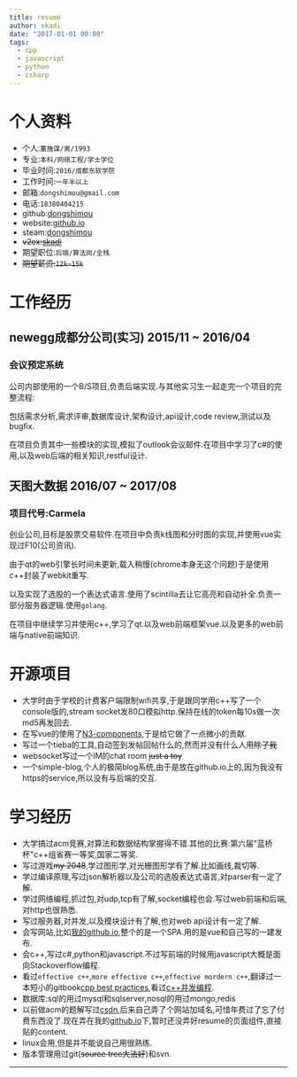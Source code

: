 ```yaml
---
title: resume
author: skadi
date: "2017-01-01 00:00"
tags:
  - cpp
  - javascript
  - python
  - csharp
---
```


# 个人资料
* 个人:`董施谋/男/1993`
* 专业:`本科/网络工程/学士学位`
* 毕业时间:`2016/成都东软学院`
* 工作时间:`一年半以上`
* 邮箱:`dongshimou@gmail.com`
* 电话:`18380404215`
* github:[dongshimou](https://github.com/dongshimou)
* website:[github.io](https://dongshimou.github.io)
* steam:[dongshimou](http://steamcommunity.com/id/dongshimou/)
* ~~v2ex:[skadi](https://www.v2ex.com/member/skadi)~~
* 期望职位:`后端/算法岗/全栈`
* ~~期望薪资:`12k~15k`~~

# 工作经历

## newegg成都分公司(实习) 2015/11 ~ 2016/04

### 会议预定系统
公司内部使用的一个B/S项目,负责后端实现.与其他实习生一起走完一个项目的完整流程:

包括需求分析,需求评审,数据库设计,架构设计,api设计,code review,测试以及bugfix.

在项目负责其中一些模块的实现,模拟了outlook会议邮件.在项目中学习了c#的使用,以及web后端的相关知识,restful设计.

## 天图大数据 2016/07 ~ 2017/08

### 项目代号:Carmela
创业公司,目标是股票交易软件.在项目中负责k线图和分时图的实现,并使用vue实现过F10(公司资讯).

由于qt的web引擎长时间未更新,载入稍慢(chrome本身无这个问题)于是使用c++封装了webkit重写.

以及实现了选股的一个表达式语言.使用了scintilla去让它高亮和自动补全.负责一部分服务器逻辑.使用`golang`.

在项目中继续学习并使用c++,学习了qt.以及web前端框架vue.以及更多的web前端与native前端知识.

# 开源项目

* 大学时由于学校的计费客户端限制wifi共享,于是跟同学用c++写了一个console版的,stream socket发80口模拟http.保持在线的token每10s做一次md5再发回去.
* 在写vue的使用了[N3-components](https://github.com/dongshimou/N3-components),于是给它做了一点微小的贡献.
* 写过一个tieba的工具,自动签到发帖回帖什么的,然而并没有什么人用~~除了我~~
* websocket写过一个IM的chat room ~~just a toy~~
* 一个simple-blog,个人的极简blog系统,由于是放在github.io上的,因为我没有https的service,所以没有与后端的交互.

# 学习经历

* 大学搞过acm竞赛,对算法和数据结构掌握得不错.其他的比赛:第六届"蓝桥杯"c++组省赛一等奖,国家二等奖.
* 写过游戏~~my 2048~~,学过图形学,对光栅图形学有了解.比如画线,裁切等.
* 学过编译原理,写过json解析器以及公司的选股表达式语言,对parser有一定了解.
* 学过网络编程,抓过包,对udp,tcp有了解,socket编程也会.写过web前端和后端,对http也很熟悉.
* 写过服务器,对并发,以及模块设计有了解,也对web api设计有一定了解.
* 会写网站,比如[我的github.io](dongshimou.github.io),整个的是一个SPA.用的是vue和自己写的一建发布.
* 会c++,写过c#,python和javascript.不过写前端的时候用javascript大概是面向Stackoverflow编程.
* 看过`effective c++`,`more effective c++`,`effective mordern c++`,翻译过一本短小的gitbook[cpp best practices](http://bbs.fuckneusoft.com/topic/11/cpp-best-practices-%E8%AF%91%E6%96%87-%E4%B8%80),看过[c++并发编程](https://www.gitbook.com/book/chenxiaowei/cpp_concurrency_in_action/details).
* 数据库:sql的用过mysql和sqlserver,nosql的用过mongo,redis
* 以前做acm的题解写过[csdn](http://blog.csdn.net/dongshimou),后来自己弄了个网站加域名,可惜年费过了忘了付费东西没了.现在弄在我的[github.io](https://dongshimou.github.io)下,暂时还没弄好resume的页面组件,直接贴的content.
* linux会用,但是并不能说自己用很熟练.
* 版本管理用过git(~~source tree大法好~~)和svn.

---